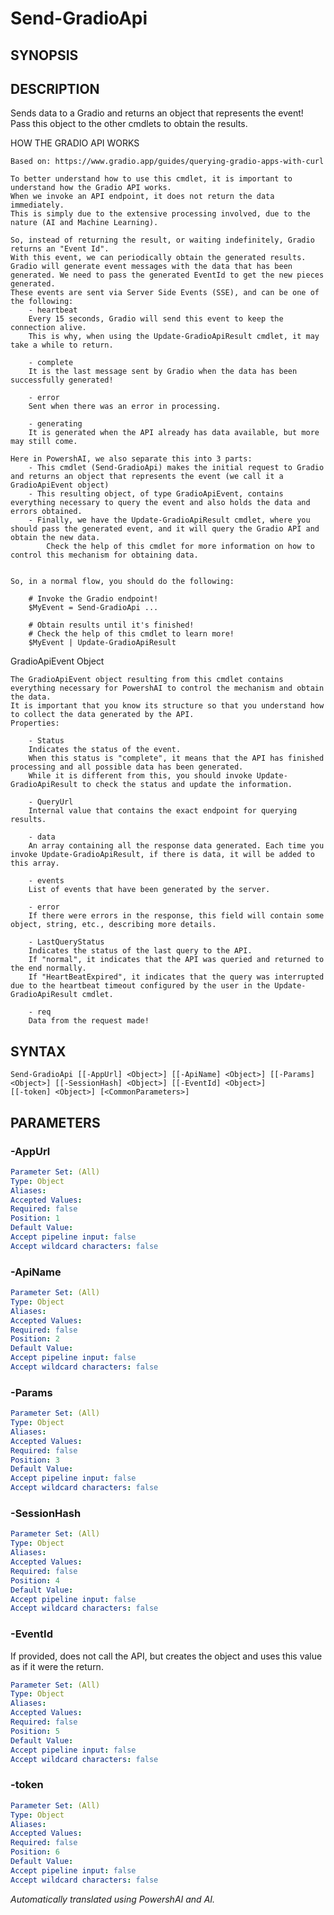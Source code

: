 ﻿---
external help file: powershai-help.xml
schema: 2.0.0
powershai: true
---

# Send-GradioApi

## SYNOPSIS <!--!= @#Synop !-->

## DESCRIPTION <!--!= @#Desc !-->
Sends data to a Gradio and returns an object that represents the event!  
Pass this object to the other cmdlets to obtain the results.

HOW THE GRADIO API WORKS

    Based on: https://www.gradio.app/guides/querying-gradio-apps-with-curl
    
    To better understand how to use this cmdlet, it is important to understand how the Gradio API works.  
    When we invoke an API endpoint, it does not return the data immediately.  
    This is simply due to the extensive processing involved, due to the nature (AI and Machine Learning).  
    
    So, instead of returning the result, or waiting indefinitely, Gradio returns an "Event Id".  
    With this event, we can periodically obtain the generated results.  
    Gradio will generate event messages with the data that has been generated. We need to pass the generated EventId to get the new pieces generated.  
    These events are sent via Server Side Events (SSE), and can be one of the following:
        - heartbeat 
        Every 15 seconds, Gradio will send this event to keep the connection alive.  
        This is why, when using the Update-GradioApiResult cmdlet, it may take a while to return.
        
        - complete 
        It is the last message sent by Gradio when the data has been successfully generated!
        
        - error 
        Sent when there was an error in processing.  
        
        - generating
        It is generated when the API already has data available, but more may still come.
    
    Here in PowershAI, we also separate this into 3 parts: 
        - This cmdlet (Send-GradioApi) makes the initial request to Gradio and returns an object that represents the event (we call it a GradioApiEvent object)
        - This resulting object, of type GradioApiEvent, contains everything necessary to query the event and also holds the data and errors obtained.
        - Finally, we have the Update-GradioApiResult cmdlet, where you should pass the generated event, and it will query the Gradio API and obtain the new data.  
            Check the help of this cmdlet for more information on how to control this mechanism for obtaining data.
            
    
    So, in a normal flow, you should do the following: 
    
        # Invoke the Gradio endpoint!
        $MyEvent = Send-GradioApi ... 
    
        # Obtain results until it's finished!
        # Check the help of this cmdlet to learn more!
        $MyEvent | Update-GradioApiResult
        
GradioApiEvent Object

    The GradioApiEvent object resulting from this cmdlet contains everything necessary for PowershAI to control the mechanism and obtain the data.  
    It is important that you know its structure so that you understand how to collect the data generated by the API.
    Properties:
    
        - Status  
        Indicates the status of the event. 
        When this status is "complete", it means that the API has finished processing and all possible data has been generated.  
        While it is different from this, you should invoke Update-GradioApiResult to check the status and update the information. 
        
        - QueryUrl  
        Internal value that contains the exact endpoint for querying results.
        
        - data  
        An array containing all the response data generated. Each time you invoke Update-GradioApiResult, if there is data, it will be added to this array.  
        
        - events  
        List of events that have been generated by the server. 
        
        - error  
        If there were errors in the response, this field will contain some object, string, etc., describing more details.
        
        - LastQueryStatus  
        Indicates the status of the last query to the API.  
        If "normal", it indicates that the API was queried and returned to the end normally.
        If "HeartBeatExpired", it indicates that the query was interrupted due to the heartbeat timeout configured by the user in the Update-GradioApiResult cmdlet.
        
        - req 
        Data from the request made!

## SYNTAX <!--!= @#Syntax !-->

```
Send-GradioApi [[-AppUrl] <Object>] [[-ApiName] <Object>] [[-Params] <Object>] [[-SessionHash] <Object>] [[-EventId] <Object>] 
[[-token] <Object>] [<CommonParameters>]
```

## PARAMETERS <!--!= @#Params !-->

### -AppUrl

```yml
Parameter Set: (All)
Type: Object
Aliases: 
Accepted Values: 
Required: false
Position: 1
Default Value: 
Accept pipeline input: false
Accept wildcard characters: false
```

### -ApiName

```yml
Parameter Set: (All)
Type: Object
Aliases: 
Accepted Values: 
Required: false
Position: 2
Default Value: 
Accept pipeline input: false
Accept wildcard characters: false
```

### -Params

```yml
Parameter Set: (All)
Type: Object
Aliases: 
Accepted Values: 
Required: false
Position: 3
Default Value: 
Accept pipeline input: false
Accept wildcard characters: false
```

### -SessionHash

```yml
Parameter Set: (All)
Type: Object
Aliases: 
Accepted Values: 
Required: false
Position: 4
Default Value: 
Accept pipeline input: false
Accept wildcard characters: false
```

### -EventId
If provided, does not call the API, but creates the object and uses this value as if it were the return.

```yml
Parameter Set: (All)
Type: Object
Aliases: 
Accepted Values: 
Required: false
Position: 5
Default Value: 
Accept pipeline input: false
Accept wildcard characters: false
```

### -token

```yml
Parameter Set: (All)
Type: Object
Aliases: 
Accepted Values: 
Required: false
Position: 6
Default Value: 
Accept pipeline input: false
Accept wildcard characters: false
```


<!--PowershaiAiDocBlockStart-->
_Automatically translated using PowershAI and AI._
<!--PowershaiAiDocBlockEnd-->
